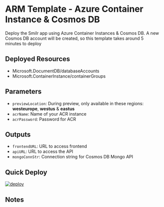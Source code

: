 # ARM Template - Azure Container Instance & Cosmos DB
Deploy the Smilr app using Azure Container Instances & Cosmos DB. 
A new Cosmos DB account will be created, so this template takes around 5 minutes to deploy

## Deployed Resources
- Microsoft.DocumentDB/databaseAccounts
- Microsoft.ContainerInstance/containerGroups

## Parameters
- `previewLocation`: During preview, only available in these regions: **westeurope**, **westus** & **eastus**
- `acrName`: Name of your ACR instance
- `acrPassword`: Password for ACR

## Outputs
- `frontendURL`: URL to access frontend
- `apiURL`: URL to access the API
- `mongoConnStr`: Connection string for Cosmos DB Mongo API

## Quick Deploy
[![deploy](https://raw.githubusercontent.com/benc-uk/azure-arm/master/etc/azuredeploy.png)](https://portal.azure.com/#create/Microsoft.Template/uri/https%3A%2F%2Fraw.githubusercontent.com%2Fbenc-uk%2Fsmilr%2Fmaster%2Fazure%2Ftemplates%2Faci-cosmos%2Fazuredeploy.json)  

## Notes